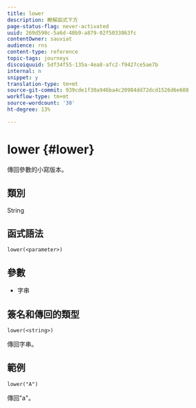 ```yaml
---
title: lower
description: 瞭解函式下方
page-status-flag: never-activated
uuid: 269d590c-5a6d-40b9-a879-02f5033863fc
contentOwner: sauviat
audience: rns
content-type: reference
topic-tags: journeys
discoiquuid: 5df34f55-135a-4ea8-afc2-f9427ce5ae7b
internal: n
snippet: y
translation-type: tm+mt
source-git-commit: 939cde1f30a946ba4c20984dd72dcd1526d6e608
workflow-type: tm+mt
source-wordcount: '30'
ht-degree: 13%

---
```



# lower {#lower}

傳回參數的小寫版本。

## 類別

String

## 函式語法

`lower(<parameter>)`

## 參數

* 字串

## 簽名和傳回的類型

`lower(<string>)`

傳回字串。

## 範例

`lower("A")`

傳回&quot;a&quot;。
